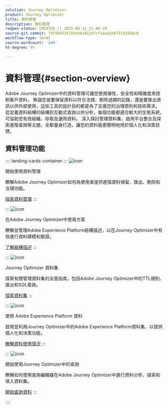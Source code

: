 ```yaml
---
solution: Journey Optimizer
product: Journey Optimizer
title: 資料管理
description: 資料管理
redpen-status: CREATED_||_2025-08-11_21-06-39
source-git-commit: 79fdb9535703e961922dfcfaaad1b6731d2d88c0
workflow-type: tm+mt
source-wordcount: '244'
ht-degree: 9%

---
```



# 資料管理{#section-overview}

Adobe Journey Optimizer中的資料管理可讓您使用彈性、安全性和精確度來控制客戶資料。 無論您是要保留資料以符合法規、刪除過期的記錄，還是要匯出資訊以供外部使用，這些工具的設計目的都是為了支援您的治理原則和技術需求。 從定義資料結構的結構到互動式查詢以供分析，每個功能都適合較大的生態系統，可協助您有效組織、存取及運用資料。 深入探討管理資料集、啟用平台整合及探索進階查詢等主題，全都量身打造，讓您的資料能更聰明地用於個人化和決策目標。

## 資料管理功能

:::: landing-cards-container
:::
![icon](https://cdn.experienceleague.adobe.com/icons/book.svg?lang=zh-Hant)

開始使用資料管理

瞭解Adobe Journey Optimizer如何為使用者提供進階資料保留、匯出、刪除和治理功能。

[探索資料管理](../using/data/gs-data.md)
:::

:::
![icon](https://cdn.experienceleague.adobe.com/icons/puzzle-piece.svg?lang=zh-Hant)

在Adobe Journey Optimizer中使用方案

瞭解並管理Adobe Experience Platform結構描述，以在Journey Optimizer中有效進行資料建模和驗證。

[了解結構描述](../using/data/get-started-schemas.md)
:::

:::
![icon](https://cdn.experienceleague.adobe.com/icons/database.svg?lang=zh-Hant)

Journey Optimizer 資料集

探索有關管理資料集的全面指南，包括Adobe Journey Optimizer中的TTL規則、匯出和SQL查詢。

[探索資料集](datasets-landing-page.md)
:::

:::
![icon](https://cdn.experienceleague.adobe.com/icons/bullseye.svg?lang=zh-Hant)

使用 Adobe Experience Platform 資料

啟用並利用Journey Optimizer中的Adobe Experience Platform資料集，以提供個人化和決策功能。

[瞭解資料使用情況](../using/data/lookup-aep-data.md)
:::

:::
![icon](https://cdn.experienceleague.adobe.com/icons/chart-line.svg?lang=zh-Hant)

開始使用Journey Optimizer中的查詢

瞭解如何使用查詢編輯器在Adobe Journey Optimizer中進行資料分析、探索和填入資料集。

[開始查詢資料](../using/data/get-started-queries.md)
:::

::::
